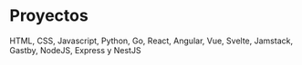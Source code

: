 # Proyectos
HTML, CSS, Javascript, Python, Go, React, Angular, Vue, Svelte, Jamstack, Gastby, NodeJS, Express y NestJS
